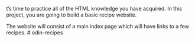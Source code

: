 t’s time to practice all of the HTML knowledge you have acquired. In this project, you are going to build a basic recipe website.

The website will consist of a main index page which will have links to a few recipes. # odin-recipes
